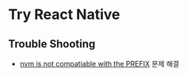 # Try React Native

## Trouble Shooting

- [nvm is not compatiable with the PREFIX](https://medium.com/@andrejkurocenko/fixing-react-native-build-error-nvm-is-not-compatible-with-the-prefix-environment-variable-3948e6e4da80) 문제 해결
